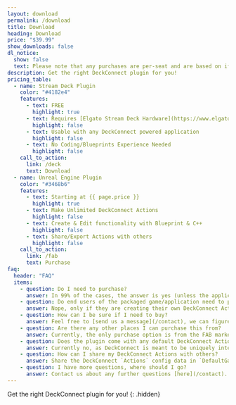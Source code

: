 ```yaml
---
layout: download
permalink: /download
title: Download
heading: Download
price: "$39.99"
show_downloads: false
dl_notice: 
  show: false
  text: Please note that any purchases are per-seat and are based on if you are editing/creating any actions in an Unreal Editor/Application.
description: Get the right DeckConnect plugin for you!
pricing_table:
  - name: Stream Deck Plugin
    color: "#4182e4"
    features:
      - text: FREE
        highlight: true
      - text: Requires [Elgato Stream Deck Hardware](https://www.elgato.com/us/en/s/welcome-to-stream-deck)
        highlight: false
      - text: Usable with any DeckConnect powered application
        highlight: false
      - text: No Coding/Blueprints Experience Needed
        highlight: false
    call_to_action:
      link: /deck
      text: Download
  - name: Unreal Engine Plugin
    color: "#3468b6"
    features:
      - text: Starting at {{ page.price }}
        highlight: true
      - text: Make Unlimited DeckConnect Actions
        highlight: false
      - text: Create & Edit functionality with Blueprint & C++
        highlight: false
      - text: Share/Export Actions with others
        highlight: false
    call_to_action:
      link: /fab
      text: Purchase
faq:
  header: "FAQ"
  items:
    - question: Do I need to purchase?
      answer: In 99% of the cases, the answer is yes (unless the application has a bulk distribution agreement with Editor support). 
    - question: Do end users of the packaged game/application need to purchase DeckConnect?
      answer: Nope, only if they are creating their own DeckConnect Actions.
    - question: How can I be sure if I need to buy?
      answer: Feel free to [send us a message](/contact), we can figure it out.
    - question: Are there any other places I can purchase this from?
      answer: Currently, the only purchase option is from the FAB marketplace. We might expand to other markets in the future.
    - question: Does the plugin come with any default DeckConnect Actions that can be used?
      answer: Currently no, as DeckConnect is meant to be uniquely integrated into an Unreal Application.
    - question: How can I share my DeckConnect Actions with others?
      answer: Share the DeckConnect `Actions` config data in `DefaultGame.ini` with anyone you want to use your Actions. Then just share your code/bp directly.
    - question: I have more questions, where should I go?
      answer: Contact us about any further questions [here](/contact).
---
```


Get the right DeckConnect plugin for you!
{: .hidden}
